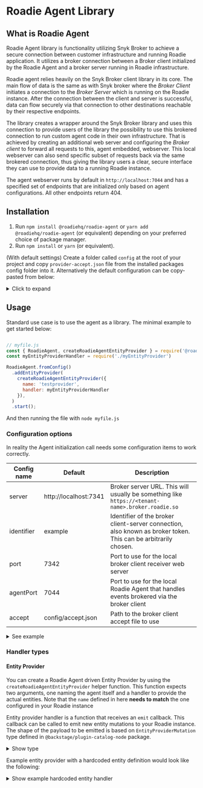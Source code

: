 # Roadie Agent Library

## What is Roadie Agent

Roadie Agent library is functionality utilizing Snyk Broker to achieve a secure connection between customer infrastructure and running Roadie application. It utilizes a broker connection between a Broker client initialized by the Roadie Agent and a broker server running in Roadie infrastructure.

Roadie agent relies heavily on the Snyk Broker client library in its core. The main flow of data is the same as with Snyk broker where the _Broker Client_ initiates a connection to the _Broker Server_ which is running on the Roadie instance. After the connection between the client and server is successful, data can flow securely via that connection to other destinations reachable by their respective endpoints.

The library creates a wrapper around the Snyk Broker library and uses this connection to provide users of the library the possibility to use this brokered connection to run custom agent code in their own infrastructure. That is achieved by creating an additional web server and configuring the _Broker client_ to forward all requests to this, agent embedded, webserver. This local webserver can also send specific subset of requests back via the same brokered connection, thus giving the library users a clear, secure interface they can use to provide data to a running Roadie instance.

The agent webserver runs by default in `http://localhost:7044` and has a specified set of endpoints that are initialized only based on agent configurations. All other endpoints return 404.


## Installation

1. Run `npm install @roadiehq/roadie-agent` or `yarn add @roadiehq/roadie-agent` (or equivalent) depending on your preferred choice of package manager.
2. Run `npm install` or `yarn` (or equivalent).

(With default settings) Create a folder called `config` at the root of your project and copy `provider-accept.json` file from the installed packages config folder into it. Alternatively the default configuration can be copy-pasted from below:
<details>

<summary>Click to expand</summary>


```json
{
  "private": [
    {
      "method": "GET",
      "path": "/agent-provider/*",
      "origin": "http://localhost:7044"
    }
  ],
  "public": [
    {
      "method": "any",
      "path": "/*"
    }
  ]
}
```

</details>

## Usage

Standard use case is to use the agent as a library. The minimal example to get started below:

```javascript

// myfile.js
const { RoadieAgent, createRoadieAgentEntityProvider } = require('@roadiehq/roadie-agent')
const myEntityProviderHandler = require('./myEntityProvider')

RoadieAgent.fromConfig()
  .addEntityProvider(
    createRoadieAgentEntityProvider({
      name: 'testprovider',
      handler: myEntityProviderHandler
    }),
  )
  .start();

```

And then running the file with `node myfile.js`

### Configuration options

In reality the Agent initialization call needs some configuration items to work correctly.

| Config name | Default               | Description                                                                                                     |
|-------------|-----------------------|-----------------------------------------------------------------------------------------------------------------|
| server      | http://localhost:7341 | Broker server URL. This will usually be something like `https://<tenant-name>.broker.roadie.so`                 |
| identifier  | example               | Identifier of the broker client-server connection, also known as broker token. This can be arbitrarily chosen.  |
| port        | 7342                  | Port to use for the local broker client receiver web server                                                     |
| agentPort   | 7044                  | Port to use for the local Roadie Agent that handles events brokered via the broker client                       |
| accept      | config/accept.json    | Path to the broker client accept file to use                                                                    |


<details>

<summary>See example</summary>


```js
RoadieAgent.fromConfig({
      server: 'https://myroadie.broker.roadie.so',
      identifier: 'my-dev-cluster-roadie-agent',
      accept: '/etc/config/my-modified-accept.json',
   })
  .addEntityProvider(
    createRoadieAgentEntityProvider({
      name: 'testprovider',
      handler: myEntityProviderHandler
    }),
  )
  .start();
```
</details>

### Handler types

#### Entity Provider

You can create a Roadie Agent driven Entity Provider by using the `createRoadieAgentEntityProvider` helper function. This function expects two arguments, one naming the agent itself and a handler to provide the actual entities. Note that the `name` defined in here **needs to match** the one configured in your Roadie instance 

Entity provider handler is a function that receives an `emit` callback. This callback can be called to emit new entity mutations to your Roadie instance. The shape of the payload to be emitted is based on `EntityProviderMutation` type defined in `@backstage/plugin-catalog-node` package. 
<details>
<summary>Show type</summary>

```typescript
export declare type EntityProviderMutation = {
    type: 'full';
    entities: DeferredEntity[];
} | {
    type: 'delta';
    added: DeferredEntity[];
    removed: DeferredEntity[];
};

export declare type DeferredEntity = {
  entity: Entity;
  locationKey?: string;
};
```
</details>


Example entity provider with a hardcoded entity definition would look like the following:

<details>
<summary>Show example hardcoded entity handler</summary>


```typescript
const fakePayload = {
  type: 'full',
  entities: [
    {
      entity: {
        metadata: {
          namespace: 'default',
          annotations: {},
          name: 'locally-provided-group-entity',
          title: 'Locally provided entity',
          description:
            'Entity that is provided via Broker connection from an entity provider running on a separate machine',
        },
        apiVersion: 'backstage.io/v1alpha1',
        kind: 'Group',
        spec: {
          type: 'team',
          profile: {
            displayName: 'Locally provided group entity',
            email: 'team-alpha@example.com',
            picture:
              'https://avatars.dicebear.com/api/identicon/team-alpha@example.com.svg?background=%23fff&margin=25',
          },
          children: [],
        },
      },
    },
  ],
};

const myEntityHandler = async (emit) => {
  await emit(fakePayload);
}
```
</details>


